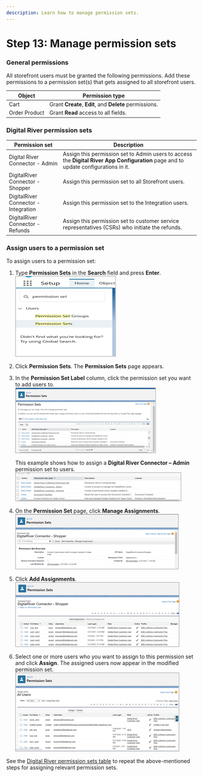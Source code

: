 ```yaml
---
description: Learn how to manage permission sets.
---
```


# Step 13: Manage permission sets

### General permissions

All storefront users must be granted the following permissions. Add these permissions to a permission set(s) that gets assigned to all storefront users.

| Object        | Permission type                                         |
| ------------- | ------------------------------------------------------- |
| Cart          | Grant **Create**, **Edit**, and **Delete** permissions. |
| Order Product | Grant **Read** access to all fields.                    |

### Digital River permission sets

| Permission set                       | Description                                                                                                                          |
| ------------------------------------ | ------------------------------------------------------------------------------------------------------------------------------------ |
| Digital River Connector - Admin      | Assign this permission set to Admin users to access the **Digital River App Configuration** page and to update configurations in it. |
| DigitalRiver Connector - Shopper     | Assign this permission set to all Storefront users.                                                                                  |
| DigitalRiver Connector - Integration | Assign this permission set to the Integration users.                                                                                 |
| DigitalRiver Connector - Refunds     | Assign this permission set to customer service representatives (CSRs) who initiate the refunds.                                      |

### Assign users to a permission set

To assign users to a permission set:

1. Type **Permission Sets** in the **Search** field and press **Enter**.\
   &#x20;![](<../.gitbook/assets/Permission set 1.png>)&#x20;
2. Click **Permission Sets**. The **Permission Sets** page appears.
3.  In the **Permission Set Label** column, click the permission set you want to add users to.\
    &#x20;![](<../.gitbook/assets/Permission set 2.png>)&#x20;

    This example shows how to assign a **Digital River Connector – Admin** permission set to users. ![](<../.gitbook/assets/Permission set 3.png>)&#x20;
4. On the **Permission Set** page, click **Manage Assignments**.\
   &#x20;![](<../.gitbook/assets/Permission set 4.png>)&#x20;
5. Click **Add Assignments**.\
   &#x20;![](<../.gitbook/assets/Permission set 5.png>)&#x20;
6. Select one or more users who you want to assign to this permission set and click **Assign**. The assigned users now appear in the modified permission set.\
   &#x20;![](<../.gitbook/assets/Permission set 6.png>)&#x20;

See the [Digital River permission sets table](step-13-manage-permission-sets.md#digital-river-permission-sets) to repeat the above-mentioned steps for assigning relevant permission sets.

